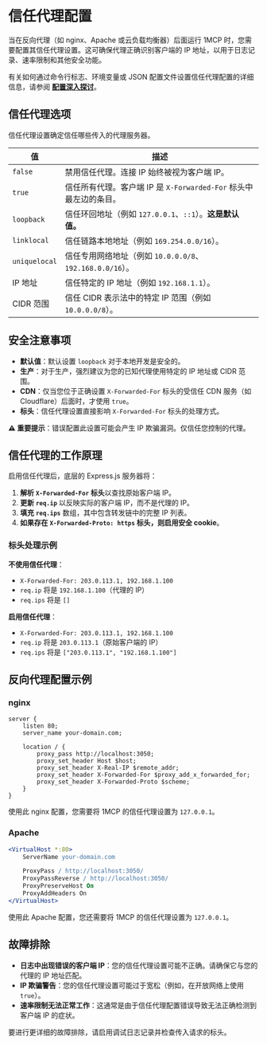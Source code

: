 # 信任代理配置

当在反向代理（如 nginx、Apache 或云负载均衡器）后面运行 1MCP 时，您需要配置其信任代理设置。这可确保代理正确识别客户端的 IP 地址，以用于日志记录、速率限制和其他安全功能。

有关如何通过命令行标志、环境变量或 JSON 配置文件设置信任代理配置的详细信息，请参阅 **[配置深入探讨](../guide/essentials/configuration#network-options)**。

## 信任代理选项

信任代理设置确定信任哪些传入的代理服务器。

| 值            | 描述                                                              |
| ------------- | ----------------------------------------------------------------- |
| `false`       | 禁用信任代理。连接 IP 始终被视为客户端 IP。                       |
| `true`        | 信任所有代理。客户端 IP 是 `X-Forwarded-For` 标头中最左边的条目。 |
| `loopback`    | 信任环回地址（例如 `127.0.0.1`、`::1`）。**这是默认值。**         |
| `linklocal`   | 信任链路本地地址（例如 `169.254.0.0/16`）。                       |
| `uniquelocal` | 信任专用网络地址（例如 `10.0.0.0/8`、`192.168.0.0/16`）。         |
| IP 地址       | 信任特定的 IP 地址（例如 `192.168.1.1`）。                        |
| CIDR 范围     | 信任 CIDR 表示法中的特定 IP 范围（例如 `10.0.0.0/8`）。           |

## 安全注意事项

- **默认值**：默认设置 `loopback` 对于本地开发是安全的。
- **生产**：对于生产，强烈建议为您的已知代理使用特定的 IP 地址或 CIDR 范围。
- **CDN**：仅当您位于正确设置 `X-Forwarded-For` 标头的受信任 CDN 服务（如 Cloudflare）后面时，才使用 `true`。
- **标头**：信任代理设置直接影响 `X-Forwarded-For` 标头的处理方式。

**⚠️ 重要提示**：错误配置此设置可能会产生 IP 欺骗漏洞。仅信任您控制的代理。

## 信任代理的工作原理

启用信任代理后，底层的 Express.js 服务器将：

1.  **解析 `X-Forwarded-For` 标头**以查找原始客户端 IP。
2.  **更新 `req.ip`** 以反映实际的客户端 IP，而不是代理的 IP。
3.  **填充 `req.ips`** 数组，其中包含转发链中的完整 IP 列表。
4.  **如果存在 `X-Forwarded-Proto: https` 标头，则启用安全 cookie**。

### 标头处理示例

**不使用信任代理**：

- `X-Forwarded-For: 203.0.113.1, 192.168.1.100`
- `req.ip` 将是 `192.168.1.100`（代理的 IP）
- `req.ips` 将是 `[]`

**启用信任代理**：

- `X-Forwarded-For: 203.0.113.1, 192.168.1.100`
- `req.ip` 将是 `203.0.113.1`（原始客户端的 IP）
- `req.ips` 将是 `["203.0.113.1", "192.168.1.100"]`

## 反向代理配置示例

### nginx

```nginx
server {
    listen 80;
    server_name your-domain.com;

    location / {
        proxy_pass http://localhost:3050;
        proxy_set_header Host $host;
        proxy_set_header X-Real-IP $remote_addr;
        proxy_set_header X-Forwarded-For $proxy_add_x_forwarded_for;
        proxy_set_header X-Forwarded-Proto $scheme;
    }
}
```

使用此 nginx 配置，您需要将 1MCP 的信任代理设置为 `127.0.0.1`。

### Apache

```apache
<VirtualHost *:80>
    ServerName your-domain.com

    ProxyPass / http://localhost:3050/
    ProxyPassReverse / http://localhost:3050/
    ProxyPreserveHost On
    ProxyAddHeaders On
</VirtualHost>
```

使用此 Apache 配置，您还需要将 1MCP 的信任代理设置为 `127.0.0.1`。

## 故障排除

- **日志中出现错误的客户端 IP**：您的信任代理设置可能不正确。请确保它与您的代理的 IP 地址匹配。
- **IP 欺骗警告**：您的信任代理设置可能过于宽松（例如，在开放网络上使用 `true`）。
- **速率限制无法正常工作**：这通常是由于信任代理配置错误导致无法正确检测到客户端 IP 的症状。

要进行更详细的故障排除，请启用调试日志记录并检查传入请求的标头。
